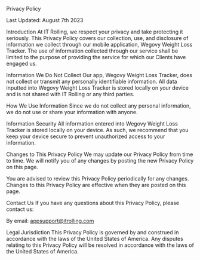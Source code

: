 Privacy Policy

Last Updated: August 7th 2023

Introduction
At IT Rolling, we respect your privacy and take protecting it seriously. This Privacy Policy covers our collection, use, and disclosure of information we collect through our mobile application, Wegovy Weight Loss Tracker. The use of information collected through our service shall be limited to the purpose of providing the service for which our Clients have engaged us.

Information We Do Not Collect
Our app, Wegovy Weight Loss Tracker, does not collect or transmit any personally identifiable information. All data inputted into Wegovy Weight Loss Tracker is stored locally on your device and is not shared with IT Rolling or any third parties.

How We Use Information
Since we do not collect any personal information, we do not use or share your information with anyone.

Information Security
All information entered into Wegovy Weight Loss Tracker is stored locally on your device. As such, we recommend that you keep your device secure to prevent unauthorized access to your information.

Changes to This Privacy Policy
We may update our Privacy Policy from time to time. We will notify you of any changes by posting the new Privacy Policy on this page.

You are advised to review this Privacy Policy periodically for any changes. Changes to this Privacy Policy are effective when they are posted on this page.

Contact Us
If you have any questions about this Privacy Policy, please contact us:

By email: appsupport@itrolling.com

Legal Jurisdiction
This Privacy Policy is governed by and construed in accordance with the laws of the United States of America. Any disputes relating to this Privacy Policy will be resolved in accordance with the laws of the United States of America.

